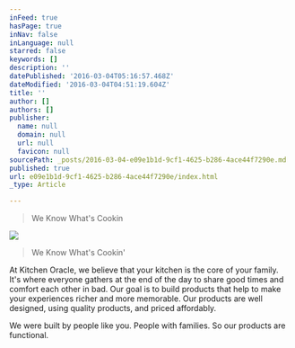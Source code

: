 ```yaml
---
inFeed: true
hasPage: true
inNav: false
inLanguage: null
starred: false
keywords: []
description: ''
datePublished: '2016-03-04T05:16:57.468Z'
dateModified: '2016-03-04T04:51:19.604Z'
title: ''
author: []
authors: []
publisher:
  name: null
  domain: null
  url: null
  favicon: null
sourcePath: _posts/2016-03-04-e09e1b1d-9cf1-4625-b286-4ace44f7290e.md
published: true
url: e09e1b1d-9cf1-4625-b286-4ace44f7290e/index.html
_type: Article

---
```

> We Know What's Cookin

![](https://the-grid-user-content.s3-us-west-2.amazonaws.com/94ac0bae-c1e1-409a-a0ed-8d1d6789d248.jpg)

> We Know What's Cookin'

At Kitchen Oracle, we believe that your kitchen is the core of your family. It's where everyone gathers at the end of the day to share good times and comfort each other in bad. Our goal is to build products that help to make your experiences richer and more memorable. Our products are well designed, using quality products, and priced affordably.

We were built by people like you. People with families. So our products are functional.